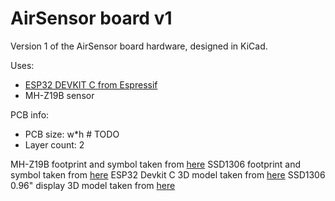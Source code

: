 # AirSensor board v1

Version 1 of the AirSensor board hardware, designed in KiCad.

Uses:

- [ESP32 DEVKIT C from Espressif](https://www.espressif.com/en/products/devkits/esp32-devkitc)
- MH-Z19B sensor

PCB info:

- PCB size: w*h # TODO
- Layer count: 2

MH-Z19B footprint and symbol taken from [here](https://gitlab.com/IT-Berater/twco2sensor-mh-z19b)
SSD1306 footprint and symbol taken from [here](https://github.com/pforrmi/KiCad-SSD1306-128x64)
ESP32 Devkit C 3D model taken from [here](https://grabcad.com/library/esp32-devkitc-v4-1)
SSD1306 0.96" display 3D model taken from [here](https://grabcad.com/library/oled-tft-0-96-inch-64x128-monochrome-i2c-1)
